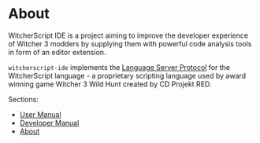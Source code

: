 # About

WitcherScript IDE is a project aiming to improve the developer experience of Witcher 3 modders by supplying them with powerful code analysis tools in form of an editor extension.

`witcherscript-ide` implements the [Language Server Protocol](https://microsoft.github.io/language-server-protocol/) for the WitcherScript language - a proprietary scripting language used by award winning game Witcher 3 Wild Hunt created by CD Projekt RED.

Sections:

- [User Manual](user-manual/index.md)
- [Developer Manual](dev-manual.md)
- [About](about/index.md)

